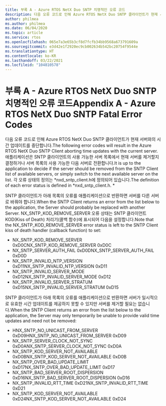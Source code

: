 ```yaml
---
title: 부록 A - Azure RTOS NetX Duo SNTP 치명적인 오류 코드
description: 다음 오류 코드로 인해 Azure RTOS NetX Duo SNTP 클라이언트가 현재 서버와의 시간 업데이트를 중단합니다.
author: philmea
ms.author: philmea
ms.date: 06/04/2020
ms.topic: article
ms.service: rtos
ms.openlocfilehash: 065e7a3e65b3cf8d7fcfb34bb9568a673791609a
ms.sourcegitcommit: e3d42e1f2920ec9cb002634b542bc20754f9544e
ms.translationtype: HT
ms.contentlocale: ko-KR
ms.lasthandoff: 03/22/2021
ms.locfileid: "104810578"
---
```

# <a name="appendix-a---azure-rtos-netx-duo-sntp-fatal-error-codes"></a><span data-ttu-id="202ca-103">부록 A - Azure RTOS NetX Duo SNTP 치명적인 오류 코드</span><span class="sxs-lookup"><span data-stu-id="202ca-103">Appendix A - Azure RTOS NetX Duo SNTP Fatal Error Codes</span></span>

<span data-ttu-id="202ca-104">다음 오류 코드로 인해 Azure RTOS NetX Duo SNTP 클라이언트가 현재 서버와의 시간 업데이트를 중단합니다.</span><span class="sxs-lookup"><span data-stu-id="202ca-104">The following error codes will result in the Azure RTOS NetX Duo SNTP Client aborting time updates with the current server.</span></span> <span data-ttu-id="202ca-105">애플리케이션은 SNTP 클라이언트의 사용 가능한 서버 목록에서 현재 서버를 제거할지 결정하거나 서버 목록의 사용 가능한 다음 서버로 전환합니다.</span><span class="sxs-lookup"><span data-stu-id="202ca-105">It is up to the application to decide if the server should be removed from the SNTP Client list of available servers, or simply switch to the next available server on the list.</span></span> <span data-ttu-id="202ca-106">각 오류 상태의 정의는 \*nxd_sntp_client.h에 정의되어 있습니다.</span><span class="sxs-lookup"><span data-stu-id="202ca-106">The definition of each error status is defined in \*nxd_sntp_client.h.</span></span> *

<span data-ttu-id="202ca-107">SNTP 클라이언트가 아래 목록의 오류를 애플리케이션으로 반환하면 서버를 다른 서버로 바꿔야 합니다.</span><span class="sxs-lookup"><span data-stu-id="202ca-107">When the SNTP Client returns an error from the list below to the application, the Server should probably be replaced with another Server.</span></span> <span data-ttu-id="202ca-108">NX_SNTP_KOD_REMOVE_SERVER 오류 상태는 SNTP 클라이언트 KOD(Kiss of Death) 처리기(콜백 함수)에 표시되어 다음을 설정합니다.</span><span class="sxs-lookup"><span data-stu-id="202ca-108">Note that the NX_SNTP_KOD_REMOVE_SERVER error status is left to the SNTP Client kiss of death handler (callback function) to set:</span></span>

- <span data-ttu-id="202ca-109">NX_SNTP_KOD_REMOVE_SERVER 0xD0C</span><span class="sxs-lookup"><span data-stu-id="202ca-109">NX_SNTP_KOD_REMOVE_SERVER 0xD0C</span></span>  
- <span data-ttu-id="202ca-110">NX_SNTP_SERVER_AUTH_FAIL 0xD0D</span><span class="sxs-lookup"><span data-stu-id="202ca-110">NX_SNTP_SERVER_AUTH_FAIL 0xD0D</span></span>  
- <span data-ttu-id="202ca-111">NX_SNTP_INVALID_NTP_VERSION 0xD11</span><span class="sxs-lookup"><span data-stu-id="202ca-111">NX_SNTP_INVALID_NTP_VERSION 0xD11</span></span>  
- <span data-ttu-id="202ca-112">NX_SNTP_INVALID_SERVER_MODE 0xD12</span><span class="sxs-lookup"><span data-stu-id="202ca-112">NX_SNTP_INVALID_SERVER_MODE 0xD12</span></span>  
- <span data-ttu-id="202ca-113">NX_SNTP_INVALID_SERVER_STRATUM 0xD15</span><span class="sxs-lookup"><span data-stu-id="202ca-113">NX_SNTP_INVALID_SERVER_STRATUM 0xD15</span></span>  

<span data-ttu-id="202ca-114">SNTP 클라이언트가 아래 목록의 오류를 애플리케이션으로 반환하면 서버가 일시적으로 유효한 시간 업데이트를 제공하지 못할 수 있지만 서버를 제거할 필요는 없습니다.</span><span class="sxs-lookup"><span data-stu-id="202ca-114">When the SNTP Client returns an error from the list below to the application, the Server may only temporarily be unable to provide valid time updates and need not be removed:</span></span>

- <span data-ttu-id="202ca-115">HNX_SNTP_NO_UNICAST_FROM_SERVER 0xD09</span><span class="sxs-lookup"><span data-stu-id="202ca-115">HNX_SNTP_NO_UNICAST_FROM_SERVER 0xD09</span></span>  
- <span data-ttu-id="202ca-116">NX_SNTP_SERVER_CLOCK_NOT_SYNC 0xD0A</span><span class="sxs-lookup"><span data-stu-id="202ca-116">NX_SNTP_SERVER_CLOCK_NOT_SYNC 0xD0A</span></span>  
- <span data-ttu-id="202ca-117">NX_SNTP_KOD_SERVER_NOT_AVAILABLE 0xD0B</span><span class="sxs-lookup"><span data-stu-id="202ca-117">NX_SNTP_KOD_SERVER_NOT_AVAILABLE 0xD0B</span></span>  
- <span data-ttu-id="202ca-118">NX_SNTP_OVER_BAD_UPDATE_LIMIT 0xD17</span><span class="sxs-lookup"><span data-stu-id="202ca-118">NX_SNTP_OVER_BAD_UPDATE_LIMIT 0xD17</span></span>  
- <span data-ttu-id="202ca-119">NX_SNTP_BAD_SERVER_ROOT_DISPERSION 0xD16</span><span class="sxs-lookup"><span data-stu-id="202ca-119">NX_SNTP_BAD_SERVER_ROOT_DISPERSION 0xD16</span></span>  
- <span data-ttu-id="202ca-120">NX_SNTP_INVALID_RTT_TIME 0xD21</span><span class="sxs-lookup"><span data-stu-id="202ca-120">NX_SNTP_INVALID_RTT_TIME 0xD21</span></span>  
- <span data-ttu-id="202ca-121">NX_SNTP_KOD_SERVER_NOT_AVAILABLE 0xD24</span><span class="sxs-lookup"><span data-stu-id="202ca-121">NX_SNTP_KOD_SERVER_NOT_AVAILABLE 0xD24</span></span>